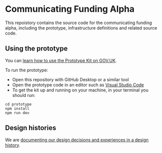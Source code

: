 # Communicating Funding Alpha
This repoistory contains the source code for the communicating funding alpha, including the prototype, infrastructure definitions and related source code.

## Using the prototype

You can [learn how to use the Prototype Kit on GOV.UK](https://prototype-kit.service.gov.uk/docs/).

To run the prototype:
- Open this repository with GitHub Desktop or a similar tool
- Open the prototype code in an editor such as [Visual Studio Code](https://code.visualstudio.com/)
- To get the kit up and running on your machine, in your terminal you should run:
```
cd prototype
npm install
npm run dev
```

## Design histories
We are [documenting our design decisions and experiences in a design history](https://design-histories.education.gov.uk/communicating-funding-alpha).
